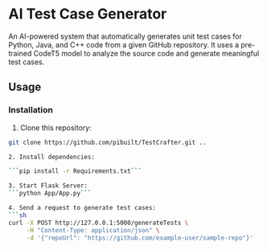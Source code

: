 # AI Test Case Generator

An AI-powered system that automatically generates unit test cases for Python, Java, and C++ code from a given GitHub repository. It uses a pre-trained CodeT5 model to analyze the source code and generate meaningful test cases.

## Usage

### Installation  
1. Clone this repository:
   
```sh
git clone https://github.com/pibuilt/TestCrafter.git ..

2. Install dependencies:

```pip install -r Requirements.txt```

3. Start Flask Server:
```python App/App.py```

4. Send a request to generate test cases:  
```sh
curl -X POST http://127.0.0.1:5000/generateTests \
     -H "Content-Type: application/json" \
     -d '{"repoUrl": "https://github.com/example-user/sample-repo"}'

